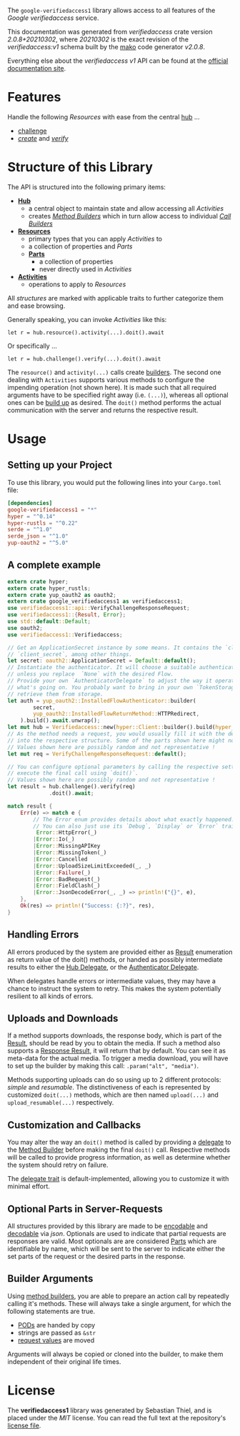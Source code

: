 <!---
DO NOT EDIT !
This file was generated automatically from 'src/mako/api/README.md.mako'
DO NOT EDIT !
-->
The `google-verifiedaccess1` library allows access to all features of the *Google verifiedaccess* service.

This documentation was generated from *verifiedaccess* crate version *2.0.8+20210302*, where *20210302* is the exact revision of the *verifiedaccess:v1* schema built by the [mako](http://www.makotemplates.org/) code generator *v2.0.8*.

Everything else about the *verifiedaccess* *v1* API can be found at the
[official documentation site](https://developers.google.com/chrome/verified-access).
# Features

Handle the following *Resources* with ease from the central [hub](https://docs.rs/google-verifiedaccess1/2.0.8+20210302/google_verifiedaccess1/Verifiedaccess) ... 

* [challenge](https://docs.rs/google-verifiedaccess1/2.0.8+20210302/google_verifiedaccess1/api::Challenge)
 * [*create*](https://docs.rs/google-verifiedaccess1/2.0.8+20210302/google_verifiedaccess1/api::ChallengeCreateCall) and [*verify*](https://docs.rs/google-verifiedaccess1/2.0.8+20210302/google_verifiedaccess1/api::ChallengeVerifyCall)




# Structure of this Library

The API is structured into the following primary items:

* **[Hub](https://docs.rs/google-verifiedaccess1/2.0.8+20210302/google_verifiedaccess1/Verifiedaccess)**
    * a central object to maintain state and allow accessing all *Activities*
    * creates [*Method Builders*](https://docs.rs/google-verifiedaccess1/2.0.8+20210302/google_verifiedaccess1/client::MethodsBuilder) which in turn
      allow access to individual [*Call Builders*](https://docs.rs/google-verifiedaccess1/2.0.8+20210302/google_verifiedaccess1/client::CallBuilder)
* **[Resources](https://docs.rs/google-verifiedaccess1/2.0.8+20210302/google_verifiedaccess1/client::Resource)**
    * primary types that you can apply *Activities* to
    * a collection of properties and *Parts*
    * **[Parts](https://docs.rs/google-verifiedaccess1/2.0.8+20210302/google_verifiedaccess1/client::Part)**
        * a collection of properties
        * never directly used in *Activities*
* **[Activities](https://docs.rs/google-verifiedaccess1/2.0.8+20210302/google_verifiedaccess1/client::CallBuilder)**
    * operations to apply to *Resources*

All *structures* are marked with applicable traits to further categorize them and ease browsing.

Generally speaking, you can invoke *Activities* like this:

```Rust,ignore
let r = hub.resource().activity(...).doit().await
```

Or specifically ...

```ignore
let r = hub.challenge().verify(...).doit().await
```

The `resource()` and `activity(...)` calls create [builders][builder-pattern]. The second one dealing with `Activities` 
supports various methods to configure the impending operation (not shown here). It is made such that all required arguments have to be 
specified right away (i.e. `(...)`), whereas all optional ones can be [build up][builder-pattern] as desired.
The `doit()` method performs the actual communication with the server and returns the respective result.

# Usage

## Setting up your Project

To use this library, you would put the following lines into your `Cargo.toml` file:

```toml
[dependencies]
google-verifiedaccess1 = "*"
hyper = "^0.14"
hyper-rustls = "^0.22"
serde = "^1.0"
serde_json = "^1.0"
yup-oauth2 = "^5.0"
```

## A complete example

```Rust
extern crate hyper;
extern crate hyper_rustls;
extern crate yup_oauth2 as oauth2;
extern crate google_verifiedaccess1 as verifiedaccess1;
use verifiedaccess1::api::VerifyChallengeResponseRequest;
use verifiedaccess1::{Result, Error};
use std::default::Default;
use oauth2;
use verifiedaccess1::Verifiedaccess;

// Get an ApplicationSecret instance by some means. It contains the `client_id` and 
// `client_secret`, among other things.
let secret: oauth2::ApplicationSecret = Default::default();
// Instantiate the authenticator. It will choose a suitable authentication flow for you, 
// unless you replace  `None` with the desired Flow.
// Provide your own `AuthenticatorDelegate` to adjust the way it operates and get feedback about 
// what's going on. You probably want to bring in your own `TokenStorage` to persist tokens and
// retrieve them from storage.
let auth = yup_oauth2::InstalledFlowAuthenticator::builder(
        secret,
        yup_oauth2::InstalledFlowReturnMethod::HTTPRedirect,
    ).build().await.unwrap();
let mut hub = Verifiedaccess::new(hyper::Client::builder().build(hyper_rustls::HttpsConnector::with_native_roots()), auth);
// As the method needs a request, you would usually fill it with the desired information
// into the respective structure. Some of the parts shown here might not be applicable !
// Values shown here are possibly random and not representative !
let mut req = VerifyChallengeResponseRequest::default();

// You can configure optional parameters by calling the respective setters at will, and
// execute the final call using `doit()`.
// Values shown here are possibly random and not representative !
let result = hub.challenge().verify(req)
             .doit().await;

match result {
    Err(e) => match e {
        // The Error enum provides details about what exactly happened.
        // You can also just use its `Debug`, `Display` or `Error` traits
         Error::HttpError(_)
        |Error::Io(_)
        |Error::MissingAPIKey
        |Error::MissingToken(_)
        |Error::Cancelled
        |Error::UploadSizeLimitExceeded(_, _)
        |Error::Failure(_)
        |Error::BadRequest(_)
        |Error::FieldClash(_)
        |Error::JsonDecodeError(_, _) => println!("{}", e),
    },
    Ok(res) => println!("Success: {:?}", res),
}

```
## Handling Errors

All errors produced by the system are provided either as [Result](https://docs.rs/google-verifiedaccess1/2.0.8+20210302/google_verifiedaccess1/client::Result) enumeration as return value of
the doit() methods, or handed as possibly intermediate results to either the 
[Hub Delegate](https://docs.rs/google-verifiedaccess1/2.0.8+20210302/google_verifiedaccess1/client::Delegate), or the [Authenticator Delegate](https://docs.rs/yup-oauth2/*/yup_oauth2/trait.AuthenticatorDelegate.html).

When delegates handle errors or intermediate values, they may have a chance to instruct the system to retry. This 
makes the system potentially resilient to all kinds of errors.

## Uploads and Downloads
If a method supports downloads, the response body, which is part of the [Result](https://docs.rs/google-verifiedaccess1/2.0.8+20210302/google_verifiedaccess1/client::Result), should be
read by you to obtain the media.
If such a method also supports a [Response Result](https://docs.rs/google-verifiedaccess1/2.0.8+20210302/google_verifiedaccess1/client::ResponseResult), it will return that by default.
You can see it as meta-data for the actual media. To trigger a media download, you will have to set up the builder by making
this call: `.param("alt", "media")`.

Methods supporting uploads can do so using up to 2 different protocols: 
*simple* and *resumable*. The distinctiveness of each is represented by customized 
`doit(...)` methods, which are then named `upload(...)` and `upload_resumable(...)` respectively.

## Customization and Callbacks

You may alter the way an `doit()` method is called by providing a [delegate](https://docs.rs/google-verifiedaccess1/2.0.8+20210302/google_verifiedaccess1/client::Delegate) to the 
[Method Builder](https://docs.rs/google-verifiedaccess1/2.0.8+20210302/google_verifiedaccess1/client::CallBuilder) before making the final `doit()` call. 
Respective methods will be called to provide progress information, as well as determine whether the system should 
retry on failure.

The [delegate trait](https://docs.rs/google-verifiedaccess1/2.0.8+20210302/google_verifiedaccess1/client::Delegate) is default-implemented, allowing you to customize it with minimal effort.

## Optional Parts in Server-Requests

All structures provided by this library are made to be [encodable](https://docs.rs/google-verifiedaccess1/2.0.8+20210302/google_verifiedaccess1/client::RequestValue) and 
[decodable](https://docs.rs/google-verifiedaccess1/2.0.8+20210302/google_verifiedaccess1/client::ResponseResult) via *json*. Optionals are used to indicate that partial requests are responses 
are valid.
Most optionals are are considered [Parts](https://docs.rs/google-verifiedaccess1/2.0.8+20210302/google_verifiedaccess1/client::Part) which are identifiable by name, which will be sent to 
the server to indicate either the set parts of the request or the desired parts in the response.

## Builder Arguments

Using [method builders](https://docs.rs/google-verifiedaccess1/2.0.8+20210302/google_verifiedaccess1/client::CallBuilder), you are able to prepare an action call by repeatedly calling it's methods.
These will always take a single argument, for which the following statements are true.

* [PODs][wiki-pod] are handed by copy
* strings are passed as `&str`
* [request values](https://docs.rs/google-verifiedaccess1/2.0.8+20210302/google_verifiedaccess1/client::RequestValue) are moved

Arguments will always be copied or cloned into the builder, to make them independent of their original life times.

[wiki-pod]: http://en.wikipedia.org/wiki/Plain_old_data_structure
[builder-pattern]: http://en.wikipedia.org/wiki/Builder_pattern
[google-go-api]: https://github.com/google/google-api-go-client

# License
The **verifiedaccess1** library was generated by Sebastian Thiel, and is placed 
under the *MIT* license.
You can read the full text at the repository's [license file][repo-license].

[repo-license]: https://github.com/Byron/google-apis-rsblob/main/LICENSE.md
